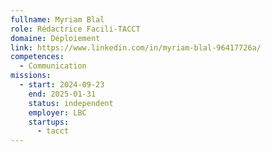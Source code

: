 ```yaml
---
fullname: Myriam Blal
role: Rédactrice Facili-TACCT
domaine: Déploiement
link: https://www.linkedin.com/in/myriam-blal-96417726a/
competences:
  - Communication
missions:
  - start: 2024-09-23
    end: 2025-01-31
    status: independent
    employer: LBC
    startups:
      - tacct
---
```

